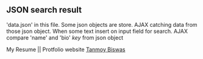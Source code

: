 ## JSON search result
'data.json' in this file. Some json objects are store. AJAX catching data from those json object. When some text insert on input field for search. AJAX compare 'name' and 'bio' *key* from json object 


My Resume || Protfolio website [Tanmoy Biswas](http://tanmoyb.com/)